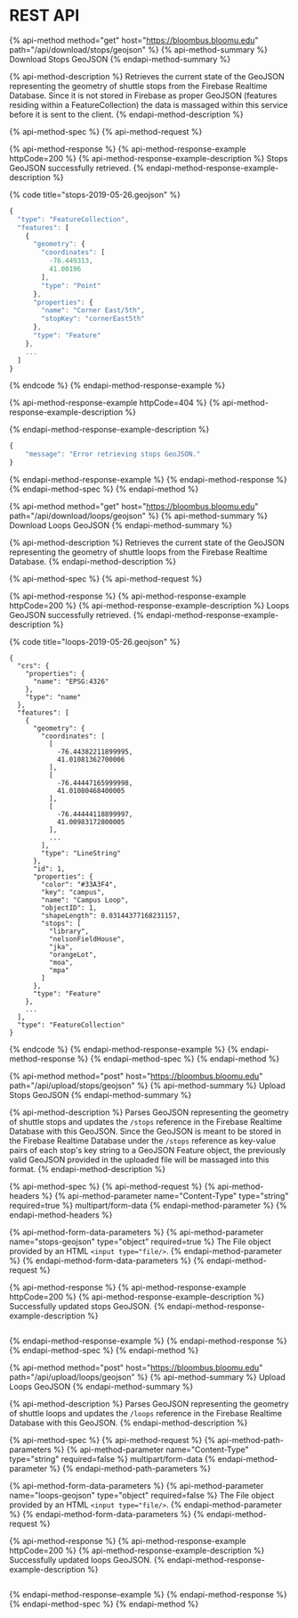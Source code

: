 # REST API

{% api-method method="get" host="https://bloombus.bloomu.edu" path="/api/download/stops/geojson" %}
{% api-method-summary %}
Download Stops GeoJSON
{% endapi-method-summary %}

{% api-method-description %}
Retrieves the current state of the GeoJSON representing the geometry of shuttle stops from the Firebase Realtime Database. Since it is not stored in Firebase as proper GeoJSON \(features residing within a FeatureCollection\) the data is massaged within this service before it is sent to the client.
{% endapi-method-description %}

{% api-method-spec %}
{% api-method-request %}

{% api-method-response %}
{% api-method-response-example httpCode=200 %}
{% api-method-response-example-description %}
Stops GeoJSON successfully retrieved.
{% endapi-method-response-example-description %}

{% code title="stops-2019-05-26.geojson" %}
```javascript
{
  "type": "FeatureCollection",
  "features": [
    {
      "geometry": {
        "coordinates": [
          -76.449313,
          41.00196
        ],
        "type": "Point"
      },
      "properties": {
        "name": "Corner East/5th",
        "stopKey": "cornerEast5th"
      },
      "type": "Feature"
    },
    ...
  ]
}
```
{% endcode %}
{% endapi-method-response-example %}

{% api-method-response-example httpCode=404 %}
{% api-method-response-example-description %}

{% endapi-method-response-example-description %}

```javascript
{
    "message": "Error retrieving stops GeoJSON."
}
```
{% endapi-method-response-example %}
{% endapi-method-response %}
{% endapi-method-spec %}
{% endapi-method %}

{% api-method method="get" host="https://bloombus.bloomu.edu" path="/api/download/loops/geojson" %}
{% api-method-summary %}
Download Loops GeoJSON
{% endapi-method-summary %}

{% api-method-description %}
Retrieves the current state of the GeoJSON representing the geometry of shuttle loops from the Firebase Realtime Database.
{% endapi-method-description %}

{% api-method-spec %}
{% api-method-request %}

{% api-method-response %}
{% api-method-response-example httpCode=200 %}
{% api-method-response-example-description %}
Loops GeoJSON successfully retrieved.
{% endapi-method-response-example-description %}

{% code title="loops-2019-05-26.geojson" %}
```
{
  "crs": {
    "properties": {
      "name": "EPSG:4326"
    },
    "type": "name"
  },
  "features": [
    {
      "geometry": {
        "coordinates": [
          [
            -76.44382211899995,
            41.01081362700006
          ],
          [
            -76.44447165999998,
            41.01080468400005
          ],
          [
            -76.44444118899997,
            41.00983172800005
          ],
          ...
        ],
        "type": "LineString"
      },
      "id": 1,
      "properties": {
        "color": "#33A3F4",
        "key": "campus",
        "name": "Campus Loop",
        "objectID": 1,
        "shapeLength": 0.03144377168231157,
        "stops": [
          "library",
          "nelsonFieldHouse",
          "jka",
          "orangeLot",
          "moa",
          "mpa"
        ]
      },
      "type": "Feature"
    },
    ...
  ],
  "type": "FeatureCollection"
}

```
{% endcode %}
{% endapi-method-response-example %}
{% endapi-method-response %}
{% endapi-method-spec %}
{% endapi-method %}

{% api-method method="post" host="https://bloombus.bloomu.edu" path="/api/upload/stops/geojson" %}
{% api-method-summary %}
Upload Stops GeoJSON
{% endapi-method-summary %}

{% api-method-description %}
Parses GeoJSON representing the geometry of shuttle stops and updates the `/stops` reference in the Firebase Realtime Database with this GeoJSON. Since the GeoJSON is meant to be stored in the Firebase Realtime Database under the `/stops` reference as key-value pairs of each stop's key string to a GeoJSON Feature object, the previously valid GeoJSON provided in the uploaded file will be massaged into this format.
{% endapi-method-description %}

{% api-method-spec %}
{% api-method-request %}
{% api-method-headers %}
{% api-method-parameter name="Content-Type" type="string" required=true %}
multipart/form-data
{% endapi-method-parameter %}
{% endapi-method-headers %}

{% api-method-form-data-parameters %}
{% api-method-parameter name="stops-geojson" type="object" required=true %}
The File object provided by an HTML `<input type="file/>`.
{% endapi-method-parameter %}
{% endapi-method-form-data-parameters %}
{% endapi-method-request %}

{% api-method-response %}
{% api-method-response-example httpCode=200 %}
{% api-method-response-example-description %}
Successfully updated stops GeoJSON.
{% endapi-method-response-example-description %}

```

```
{% endapi-method-response-example %}
{% endapi-method-response %}
{% endapi-method-spec %}
{% endapi-method %}

{% api-method method="post" host="https://bloombus.bloomu.edu" path="/api/upload/loops/geojson" %}
{% api-method-summary %}
Upload Loops GeoJSON
{% endapi-method-summary %}

{% api-method-description %}
Parses GeoJSON representing the geometry of shuttle loops and updates the `/loops` reference in the Firebase Realtime Database with this GeoJSON.
{% endapi-method-description %}

{% api-method-spec %}
{% api-method-request %}
{% api-method-path-parameters %}
{% api-method-parameter name="Content-Type" type="string" required=false %}
multipart/form-data
{% endapi-method-parameter %}
{% endapi-method-path-parameters %}

{% api-method-form-data-parameters %}
{% api-method-parameter name="loops-geojson" type="object" required=false %}
The File object provided by an HTML `<input type="file/>`.
{% endapi-method-parameter %}
{% endapi-method-form-data-parameters %}
{% endapi-method-request %}

{% api-method-response %}
{% api-method-response-example httpCode=200 %}
{% api-method-response-example-description %}
Successfully updated loops GeoJSON.
{% endapi-method-response-example-description %}

```

```
{% endapi-method-response-example %}
{% endapi-method-response %}
{% endapi-method-spec %}
{% endapi-method %}

